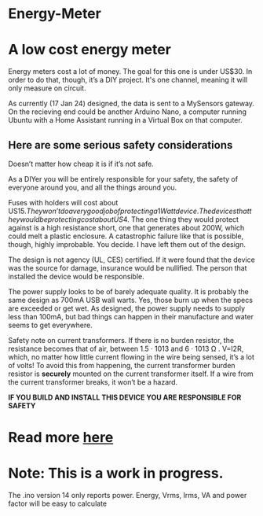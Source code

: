 # Energy-Meter
# A low cost energy meter
Energy meters cost a lot of money. The goal for this one is under US$30.  In order to do that, though, it’s a DIY project. It's one channel, meaning it will only measure on circuit.

As currently (17 Jan 24) designed, the data is sent to a MySensors gateway.  On the recieving end could be another Arduino Nano, a computer running Ubuntu with a Home Assistant running in a Virtual Box on that computer.

## Here are some serious safety considerations
Doesn’t matter how cheap it is if it’s not safe.

As a DIYer you will be entirely responsible for your safety, the safety of everyone around you, and all the things around you.

Fuses with holders will cost about US$15.  They won’t do a very good job of protecting a 1 Watt device.  The devices that they would be protecting cost about US$4.  The one thing they would protect against is a high resistance short, one that generates about 200W, which could melt a plastic enclosure.  A catastrophic failure like that is possible, though, highly improbable.  You decide.  I have left them out of the design.

The design is not agency (UL, CES) certified.  If it were found that the device was the source for damage, insurance would be nullified.  The person that installed the device would be responsible.

The power supply looks to be of barely adequate quality.  It is probably the same design as 700mA USB wall warts.  Yes, those burn up when the specs are exceeded or get wet.  As designed, the power supply needs to supply less than 100mA, but bad things can happen in their manufacture and water seems to get everywhere.

Safety note on current transformers.  If there is no burden resistor, the resistance becomes that of air, between 1.5 · 1013 and 6 · 1013 Ω .  V=I2R, which, no matter how little current flowing in the wire being sensed, it’s a lot of volts!  To avoid this from happening, the current transformer burden resistor is **securely** mounted on the current transformer itself.  If a wire from the current transformer breaks, it won’t be a hazard.


**IF YOU BUILD AND INSTALL THIS DEVICE YOU ARE RESPONSIBLE FOR SAFETY**

# Read more [here](https://docs.google.com/document/d/1Qb_S8iBt4_zRzbYbtjIBpqug_ZvvkmUpOjDa-rYTmhk/edit?usp=sharing)

# Note:  This is a work in progress.
The .ino version 14 only reports power.  Energy, Vrms, Irms, VA and power factor will be easy to calculate
